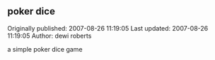## poker dice

Originally published: 2007-08-26 11:19:05
Last updated: 2007-08-26 11:19:05
Author: dewi roberts

a simple poker dice game